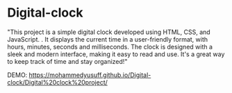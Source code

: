 # Digital-clock
"This project is a simple digital clock developed using HTML, CSS, and JavaScript. . It displays the current time in a user-friendly format, with hours, minutes, seconds and milliseconds. The clock is designed with a sleek and modern interface, making it easy to read and use. It's a great way to keep track of time and stay organized!"

DEMO: https://mohammedyusuff.github.io/Digital-clock/Digital%20clock%20project/
